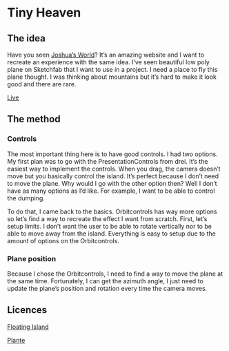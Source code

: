 # Tiny Heaven

## The idea

Have you seen [Joshua’s World](https://www.joshuas.world/)? It’s an amazing website and I want to recreate an experience with the same idea. I’ve seen beautiful low poly plane on Sketchfab that I want to use in a project. I need a place to fly this plane thought. I was thinking about mountains but it’s hard to make it look good and there are rare.

[Live](https://tiny.raphael-ferreira.com)

## The method

### Controls

The most important thing here is to have good controls. I had two options. My first plan was to go with the PresentationControls from drei. It’s the easiest way to implement the controls. When you drag, the camera doesn’t move but you basically control the island. It’s perfect because I don’t need to move the plane. Why would I go with the other option then? Well I don’t have as many options as I’d like. For example, I want to be able to control the dumping.

To do that, I came back to the basics. Orbitcontrols has way more options so let’s find a way to recreate the effect I want from scratch. First, let’s setup limits. I don’t want the user to be able to rotate vertically nor to be able to move away from the island. Everything is easy to setup due to the amount of options on the Orbitcontrols.

### Plane position

Because I chose the Orbitcontrols, I need to find a way to move the plane at the same time. Fortunately, I can get the azimuth angle, I just need to update the plane’s position and rotation every time the camera moves.

## Licences

[Floating Island](https://github.com/rqphy/TinyHeaven/blob/main/public/low_poly_flying_island/license.txt)

[Plante](https://github.com/rqphy/TinyHeaven/blob/main/public/low_poly_plane/license.txt)
